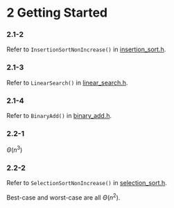 # 2 Getting Started

### 2.1-2

Refer to `InsertionSortNonIncrease()` in [insertion_sort.h](include/ch02/insertion_sort.h).

### 2.1-3

Refer to `LinearSearch()` in [linear_search.h](include/ch02/linear_search.h).

### 2.1-4

Refer to `BinaryAdd()` in [binary_add.h](include/ch02/binary_add.h).

### 2.2-1

$\Theta(n^3)$

### 2.2-2

Refer to `SelectionSortNonIncrease()` in [selection_sort.h](include/ch02/selection_sort.h).

Best-case and worst-case are all $\Theta(n^2)$.